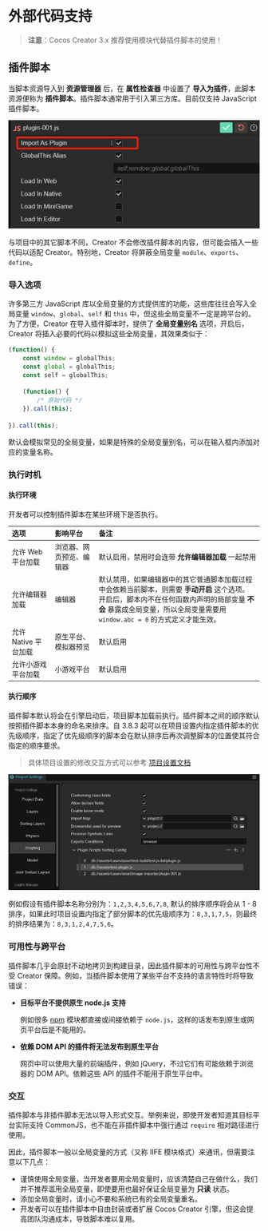# 外部代码支持

> **注意**：Cocos Creator 3.x 推荐使用模块代替插件脚本的使用！

## 插件脚本

当脚本资源导入到 **资源管理器** 后，在 **属性检查器** 中设置了 **导入为插件**，此脚本资源便称为 **插件脚本**。插件脚本通常用于引入第三方库。目前仅支持 JavaScript 插件脚本。

![import as plugin](plugin-scripts/import-as-plugin.png)

与项目中的其它脚本不同，Creator 不会修改插件脚本的内容，但可能会插入一些代码以适配 Creator。特别地，Creator 将屏蔽全局变量 `module`、`exports`、`define`。

### 导入选项

许多第三方 JavaScript 库以全局变量的方式提供库的功能，这些库往往会写入全局变量 `window`、`global`、`self` 和 `this` 中，但这些全局变量不一定是跨平台的。为了方便，Creator 在导入插件脚本时，提供了 **全局变量别名** 选项，开启后，Creator 将插入必要的代码以模拟这些全局变量，其效果类似于：

```js
(function() {
    const window = globalThis;
    const global = globalThis;
    const self = globalThis;

    (function() {
        /* 原始代码 */
    }).call(this);

}).call(this);
```

默认会模拟常见的全局变量，如果是特殊的全局变量别名，可以在输入框内添加对应的变量名称。

### 执行时机

#### 执行环境

开发者可以控制插件脚本在某些环境下是否执行。

| 选项 | 影响平台 | 备注 |
| :-------- | :----------- | :----------- |
| 允许 Web 平台加载 | 浏览器、网页预览、编辑器 | 默认启用，禁用时会连带 **允许编辑器加载** 一起禁用 |
| 允许编辑器加载 | 编辑器 | 默认禁用，如果编辑器中的其它普通脚本加载过程中会依赖当前脚本，则需要 **手动开启** 这个选项。<br>开启后，脚本内不在任何函数内声明的局部变量 **不会** 暴露成全局变量，所以全局变量需要用 `window.abc = 0` 的方式定义才能生效。 |
| 允许 Native 平台加载 | 原生平台、模拟器预览 | 默认启用 |
| 允许小游戏平台加载 | 小游戏平台 | 默认启用 |

#### 执行顺序

插件脚本默认将会在引擎启动后，项目脚本加载前执行。插件脚本之间的顺序默认按照插件脚本本身的命名来排序。自 3.8.3 起可以在项目设置内指定插件脚本的优先级顺序，指定了优先级顺序的脚本会在默认排序后再次调整脚本的位置使其符合指定的顺序要求。

> 具体项目设置的修改交互方式可以参考 [项目设置文档](../editor/project/index.md#插件脚本排序)

![sort plugin script](plugin-scripts/sort-plugin.png)

例如假设有插件脚本名称分别为：`1,2,3,4,5,6,7,8`, 默认的排序顺序将会从 1 - 8 排序，如果此时项目设置内指定了部分脚本的优先级顺序为：`8,3,1,7,5`，则最终的排序结果为：`8,3,1,2,4,7,5,6`。

### 可用性与跨平台

插件脚本几乎会原封不动地拷贝到构建目录，因此插件脚本的可用性与跨平台性不受 Creator 保障。例如，当插件脚本使用了某些平台不支持的语言特性时将导致错误：

- **目标平台不提供原生 node.js 支持**

  例如很多 [npm](https://www.npmjs.com/) 模块都直接或间接依赖于 `node.js`，这样的话发布到原生或网页平台后是不能用的。

- **依赖 DOM API 的插件将无法发布到原生平台**

  网页中可以使用大量的前端插件，例如 jQuery，不过它们有可能依赖于浏览器的 DOM API。依赖这些 API 的插件不能用于原生平台中。

### 交互

插件脚本与非插件脚本无法以导入形式交互。举例来说，即使开发者知道其目标平台实际支持 CommonJS，也不能在非插件脚本中强行通过 `require` 相对路径进行使用。

因此，插件脚本一般以全局变量的方式（又称 IIFE 模块格式）来通讯，但需要注意以下几点：

- 谨慎使用全局变量，当开发者要用全局变量时，应该清楚自己在做什么，我们并不推荐滥用全局变量，即使要用也最好保证全局变量为 **只读** 状态。
- 添加全局变量时，请小心不要和系统已有的全局变量重名。
- 开发者可以在插件脚本中自由封装或者扩展 Cocos Creator 引擎，但这会提高团队沟通成本，导致脚本难以复用。
